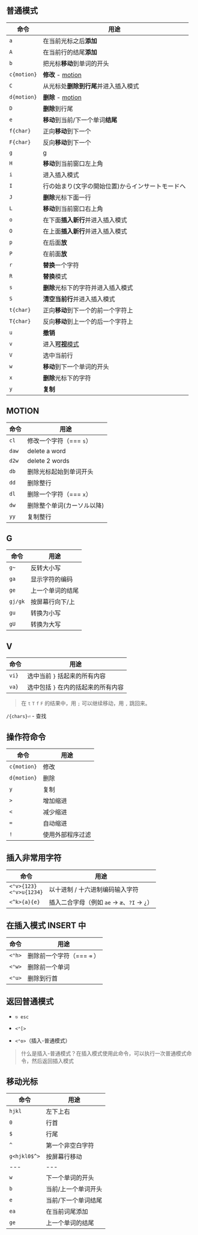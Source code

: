 ## 普通模式

| 命令        | 用途                                 |
| ----------- | ------------------------------------ |
| `a`         | 在当前光标之后**添加**               |
| `A`         | 在当前行的结尾**添加**               |
| `b`         | 把光标**移动**到单词的开头           |
| `c{motion}` | **修改** - [motion](#MOTION)         |
| `C`         | 从光标处**删除到行尾**并进入插入模式 |
| `d{motion}` | **删除** - [motion](#MOTION)         |
| `D`         | **删除**到行尾                       |
| `e`         | **移动**到当前/下一个单词**结尾**    |
| `f{char}`   | 正向**移动**到下一个                 |
| `F{char}`   | 反向**移动**到下一个                 |
| `g`         | [g](#G)                              |
| `H`         | **移动**到当前窗口左上角             |
| `i`         | 进入插入模式                         |
| `I`         | 行の始まり(文字の開始位置)からインサートモードへ |
| `J`         | **删除**光标下面一行                 |
| `L`         | **移动**到当前窗口右上角             |
| `o`         | 在下面**插入新行**并进入插入模式     |
| `O`         | 在上面**插入新行**并进入插入模式     |
| `p`         | 在后面**放**                         |
| `P`         | 在前面**放**                         |
| `r`         | **替换**一个字符                     |
| `R`         | **替换**模式                         |
| `s`         | **删除**光标下的字符并进入插入模式   |
| `S`         | **清空当前行**并进入插入模式         |
| `t{char}`   | 正向**移动**到下一个的前一个字符上   |
| `T{char}`   | 反向**移动**到上一个的后一个字符上   |
| `u`         | **撤销**                             |
| `v`         | 进入[**可视**模式](#V)               |
| `V`         | 选中当前行                          |
| `w`         | **移动**到下一个单词的开头           |
| `x`         | **删除**光标下的字符                 |
| `y`         | **复制**                             |

## MOTION

| 命令  | 用途                    |
| ----- | ----------------------- |
| `cl`  | 修改一个字符（=== `s`） |
| `daw` | delete a word           |
| `d2w` | delete 2 words          |
| `db`  | 删除光标起始到单词开头  |
| `dd`  | 删除整行                |
| `dl`  | 删除一个字符（=== `x`） |
| `dw`  | 删除整个单词(カーソル以降) |
| `yy`  | 复制整行                |

## G

| 命令    | 用途             |
| ------- | ---------------- |
| `g~`    | 反转大小写       |
| `ga`    | 显示字符的编码   |
| `ge`    | 上一个单词的结尾 |
| `gj/gk` | 按屏幕行向下/上  |
| `gu`    | 转换为小写       |
| `gU`    | 转换为大写       |

## V

| 命令  | 用途                                |
| ----- | ----------------------------------- |
| `vi}` | 选中当前 `}` 括起来的所有内容       |
| `va}` | 选中包括 `}` 在内的括起来的所有内容 |

> 在 `t` `T` `f` `F` 的结果中，用 `;` 可以继续移动，用 `,` 跳回来。

`/{chars}⏎` - 查找

## 操作符命令

| 命令        | 用途             |
| ----------- | ---------------- |
| `c{motion}` | 修改             |
| `d{motion}` | 删除             |
| `y`         | 复制             |
| `>`         | 增加缩进         |
| `<`         | 减少缩进         |
| `=`         | 自动缩进         |
| `!`         | 使用外部程序过滤 |

## 插入非常用字符

| 命令                           | 用途                                          |
| ------------------------------ | --------------------------------------------- |
| `<⌃v>{123}`<br />`<⌃v>u{1234}` | 以十进制 / 十六进制编码输入字符               |
| `<^k>{a}{e}`                   | 插入二合字母（例如 `ae` -> `æ`、`?I` -> `¿`） |

## 在插入模式 INSERT 中

| 命令   | 用途                       |
| ------ | -------------------------- |
| `<⌃h>` | 删除前一个字符（=== `⌫` ） |
| `<⌃w>` | 删除前一个单词             |
| `<⌃u>` | 删除到行首                 |

## 返回普通模式

- `⎋ esc`

- `<⌃[>`

- `<⌃o>`（插入-普通模式）

> 什么是插入-普通模式？在插入模式使用此命令，可以执行一次普通模式命令，然后返回插入模式

## 移动光标

| 命令         | 用途                |
| ------------ | ------------------- |
| `hjkl`       | 左下上右            |
| `0`          | 行首                |
| `$`          | 行尾                |
| `^`          | 第一个非空白字符    |
| `g<hjkl0$^>` | 按屏幕行移动        |
| ---          | ---                 |
| `w`          | 下一个单词的开头    |
| `b`          | 当前/上一个单词开头 |
| `e`          | 当前/下一个单词结尾 |
| `ea`         | 在当前词尾添加      |
| `ge`         | 上一个单词的结尾    |
